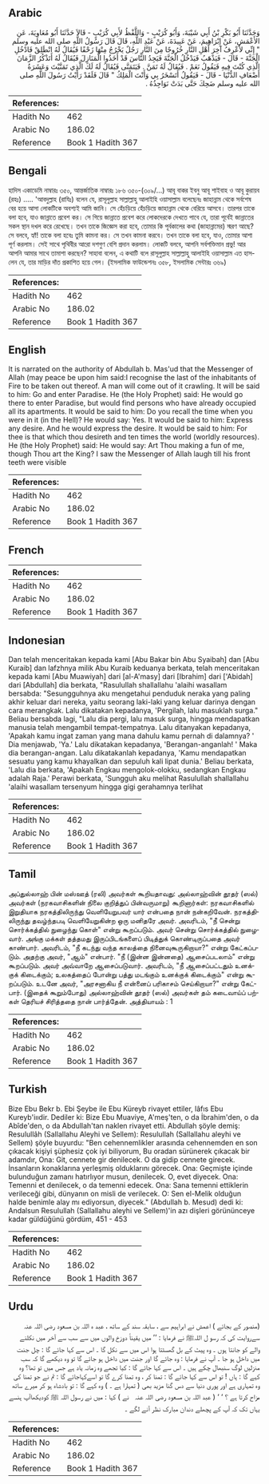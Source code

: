 ## Arabic


<div dir="rtl" lang="ar" style={{fontSize:'larger',backgroundColor:'#f8f9fa',padding:20}}>
وَحَدَّثَنَا أَبُو بَكْرِ بْنُ أَبِي شَيْبَةَ، وَأَبُو كُرَيْبٍ - وَاللَّفْظُ لأَبِي كُرَيْبٍ - قَالاَ حَدَّثَنَا أَبُو مُعَاوِيَةَ، عَنِ الأَعْمَشِ، عَنْ إِبْرَاهِيمَ، عَنْ عَبِيدَةَ، عَنْ عَبْدِ اللَّهِ، قَالَ قَالَ رَسُولُ اللَّهِ صلى الله عليه وسلم ‏ "‏ إِنِّي لأَعْرِفُ آخِرَ أَهْلِ النَّارِ خُرُوجًا مِنَ النَّارِ رَجُلٌ يَخْرُجُ مِنْهَا زَحْفًا فَيُقَالُ لَهُ انْطَلِقْ فَادْخُلِ الْجَنَّةَ - قَالَ - فَيَذْهَبُ فَيَدْخُلُ الْجَنَّةَ فَيَجِدُ النَّاسَ قَدْ أَخَذُوا الْمَنَازِلَ فَيُقَالُ لَهُ أَتَذْكُرُ الزَّمَانَ الَّذِي كُنْتَ فِيهِ فَيَقُولُ نَعَمْ ‏.‏ فَيُقَالُ لَهُ تَمَنَّ ‏.‏ فَيَتَمَنَّى فَيُقَالُ لَهُ لَكَ الَّذِي تَمَنَّيْتَ وَعَشَرَةُ أَضْعَافِ الدُّنْيَا - قَالَ - فَيَقُولُ أَتَسْخَرُ بِي وَأَنْتَ الْمَلِكُ ‏"‏ قَالَ فَلَقَدْ رَأَيْتُ رَسُولَ اللَّهِ صلى الله عليه وسلم ضَحِكَ حَتَّى بَدَتْ نَوَاجِذُهُ ‏.‏
</div>
<div style={{backgroundColor:'#f8f9fa',padding:20, marginBottom: 10}}><table> <thead> <tr> <th>References:</th> <th></th> </tr> </thead> <tbody><tr><td>Hadith No</td><td>462</td></tr><tr><td>Arabic No</td><td>186.02</td></tr><tr><td>Reference</td><td>Book 1 Hadith 367</td></tr></tbody></table></div>

## Bengali


<div dir="ltr" lang="bn" style={{fontSize:'larger',backgroundColor:'#f8f9fa',padding:20}}>
হাদিস একাডেমি নাম্বারঃ ৩৫০, আন্তর্জাতিক নাম্বারঃ ১৮৬ ৩৫০-(৩০৯/...) আবূ বাকর ইবনু আবূ শাইবাহ ও আবূ কুরায়ব (রহঃ) ..... 'আবদুল্লাহ (রাযিঃ) বলেন যে, রাসূলুল্লাহ সাল্লাল্লাহু আলাইহি ওয়াসাল্লাম বলেছেনঃ জাহান্নাম থেকে সর্বশেষ বের হয়ে আসা লোকটিকে অবশ্যই আমি জানি। সে হেঁচড়িয়ে হেঁচড়িয়ে জাহান্নাম থেকে বেরিয়ে আসবে। তারপর তাকে বলা হবে, যাও জান্নাতে প্রবেশ কর। সে গিয়ে জান্নাতে প্রবেশ করে লোকদেরকে দেখতে পাবে যে, তারা পূর্বেই জান্নাতের সকল স্থান দখল করে রেখেছে। তখন তাকে জিজ্ঞেস করা হবে, তোমার কি পূর্বকালের কথা (জাহান্নামের) স্মরণ আছে? সে বলবে, হ্যাঁ! তাকে বলা হবেঃ তুমি কামনা কর। সে তখন কামনা করবে। তখন তাকে বলা হবে, যাও, তোমার আশা পূর্ণ করলাম। সেই সাথে পৃথিবীর আরো দশগুণ বেশি প্রদান করলাম। লোকটি বলবে, আপনি সর্বশক্তিমান প্ৰভু! আর আপনি আমার সাথে তামাশা করছেন? সাহাবা বলেন, এ কথাটি বলে রাসূলুল্লাহ সাল্লাল্লাহু আলাইহি ওয়াসাল্লাম এত হাসলেন যে, তার মাড়ির দাঁত প্রকাশিত হয়ে গেল। (ইসলামিক ফাউন্ডেশনঃ ৩৫৮, ইসলামিক সেন্টারঃ ৩৬৯)
</div>
<div style={{backgroundColor:'#f8f9fa',padding:20, marginBottom: 10}}><table> <thead> <tr> <th>References:</th> <th></th> </tr> </thead> <tbody><tr><td>Hadith No</td><td>462</td></tr><tr><td>Arabic No</td><td>186.02</td></tr><tr><td>Reference</td><td>Book 1 Hadith 367</td></tr></tbody></table></div>

## English


<div dir="ltr" lang="en" style={{fontSize:'larger',backgroundColor:'#f8f9fa',padding:20}}>
It is narrated on the authority of Abdullah b. Mas'ud that the Messenger of Allah (may peace be upon him said:I recognise the last of the inhabitants of Fire to be taken out thereof. A man will come out of it crawling. It will be said to him: Go and enter Paradise. He (the Holy Prophet) said: He would go there to enter Paradise, but would find persons who have already occupied all its apartments. It would be said to him: Do you recall the time when you were in it (in the Hell)? He would say: Yes. It would be said to him: Express any desire. And he would express the desire. It would be said to him: For thee is that which thou desireth and ten times the world (worldly resources). He (the Holy Prophet) said: He would say: Art Thou making a fun of me, though Thou art the King? I saw the Messenger of Allah laugh till his front teeth were visible
</div>
<div style={{backgroundColor:'#f8f9fa',padding:20, marginBottom: 10}}><table> <thead> <tr> <th>References:</th> <th></th> </tr> </thead> <tbody><tr><td>Hadith No</td><td>462</td></tr><tr><td>Arabic No</td><td>186.02</td></tr><tr><td>Reference</td><td>Book 1 Hadith 367</td></tr></tbody></table></div>

## French


<div dir="ltr" lang="fr" style={{fontSize:'larger',backgroundColor:'#f8f9fa',padding:20}}>

</div>
<div style={{backgroundColor:'#f8f9fa',padding:20, marginBottom: 10}}><table> <thead> <tr> <th>References:</th> <th></th> </tr> </thead> <tbody><tr><td>Hadith No</td><td>462</td></tr><tr><td>Arabic No</td><td>186.02</td></tr><tr><td>Reference</td><td>Book 1 Hadith 367</td></tr></tbody></table></div>

## Indonesian


<div dir="ltr" lang="id" style={{fontSize:'larger',backgroundColor:'#f8f9fa',padding:20}}>
Dan telah menceritakan kepada kami [Abu Bakar bin Abu Syaibah] dan [Abu Kuraib] dan lafzhnya milik Abu Kuraib keduanya berkata, telah menceritakan kepada kami [Abu Muawiyah] dari [al-A'masy] dari [Ibrahim] dari ['Abidah] dari [Abdullah] dia berkata, "Rasulullah shallallahu 'alaihi wasallam bersabda: "Sesungguhnya aku mengetahui penduduk neraka yang paling akhir keluar dari nereka, yaitu seorang laki-laki yang keluar darinya dengan cara merangkak. Lalu dikatakan kepadanya, 'Pergilah, lalu masuklah surga." Beliau bersabda lagi, "Lalu dia pergi, lalu masuk surga, hingga mendapatkan manusia telah mengambil tempat-tempatnya. Lalu ditanyakan kepadanya, 'Apakah kamu ingat zaman yang mana dahulu kamu pernah di dalamnya? ' Dia menjawab, 'Ya.' Lalu dikatakan kepadanya, 'Berangan-anganlah! ' Maka dia berangan-angan. Lalu dikatakanlah kepadanya, 'Kamu mendapatkan sesuatu yang kamu khayalkan dan sepuluh kali lipat dunia.' Beliau berkata, 'Lalu dia berkata, 'Apakah Engkau mengolok-olokku, sedangkan Engkau adalah Raja.' Perawi berkata, 'Sungguh aku melihat Rasulullah shallallahu 'alaihi wasallam tersenyum hingga gigi gerahamnya terlihat
</div>
<div style={{backgroundColor:'#f8f9fa',padding:20, marginBottom: 10}}><table> <thead> <tr> <th>References:</th> <th></th> </tr> </thead> <tbody><tr><td>Hadith No</td><td>462</td></tr><tr><td>Arabic No</td><td>186.02</td></tr><tr><td>Reference</td><td>Book 1 Hadith 367</td></tr></tbody></table></div>

## Tamil


<div dir="ltr" lang="ta" style={{fontSize:'larger',backgroundColor:'#f8f9fa',padding:20}}>
அப்துல்லாஹ் பின் மஸ்ஊத் (ரலி) அவர்கள் கூறியதாவது: அல்லாஹ்வின் தூதர் (ஸல்) அவர்கள் (நரகவாசிகளின் நிலை குறித்துப் பின்வருமாறு) கூறினார்கள்: நரகவாசிகளில் இறுதியாக நரகத்திலிருந்து வெளியேறுபவர் யார் என்பதை நான் நன்கறிவேன். நரகத்திலிருந்து தவழ்ந்தபடி வெளியேறுகின்ற ஒரு மனிதரே அவர். அவரிடம், "நீ சென்று சொர்க்கத்தில் நுழைந்து கொள்" என்று கூறப்படும். அவர் சென்று சொர்க்கத்தில் நுழைவார். அங்கு மக்கள் தத்தமது இருப்பிடங்களைப் பிடித்துக் கொண்டிருப்பதை அவர் காண்பார். அவரிடம், "நீ கடந்து வந்த காலத்தை நினைவுகூருகிறாயா?" என்று கேட்கப்படும். அதற்கு அவர், "ஆம்" என்பார். "நீ (இன்ன இன்னதை) ஆசைப்படலாம்" என்று கூறப்படும். அவர் அவ்வாறே ஆசைப்படுவார். அவரிடம், "நீ ஆசைப்பட்டதும் உனக்குக் கிடைக்கும்; உலகத்தைப் போன்று பத்து மடங்கும் உனக்குக் கிடைக்கும்" என்று கூறப்படும். உடனே அவர், "அரசனாகிய நீ என்னைப் பரிகாசம் செய்கிறாயா?" என்று கேட்பார். (இதைக் கூறும்போது) அல்லாஹ்வின் தூதர் (ஸல்) அவர்கள் தம் கடைவாய்ப் பற்கள் தெரியச் சிரித்ததை நான் பார்த்தேன். அத்தியாயம் : 1
</div>
<div style={{backgroundColor:'#f8f9fa',padding:20, marginBottom: 10}}><table> <thead> <tr> <th>References:</th> <th></th> </tr> </thead> <tbody><tr><td>Hadith No</td><td>462</td></tr><tr><td>Arabic No</td><td>186.02</td></tr><tr><td>Reference</td><td>Book 1 Hadith 367</td></tr></tbody></table></div>

## Turkish


<div dir="ltr" lang="tr" style={{fontSize:'larger',backgroundColor:'#f8f9fa',padding:20}}>
Bize Ebu Bekr b. Ebi Şeybe ile Ebu Küreyb rivayet ettiler, lâfıs Ebu Kureyb'iııdir. Dediler ki: Bize Ebu Muaviye, A'meş'ten, o da İbrahim'den, o da Abîde'den, o da Abdullah'tan naklen rivayet etti. Abdullah şöyle demiş: Resulullâh (Sallallahu Aleyhi ve Sellem): Resulullah (Sallallahu aleyhi ve Sellem) şöyle buyurdu: "Ben cehennemlikler arasında cehennemden en son çıkacak kişiyi şüphesiz çok iyi biliyorum, Bu oradan sürünerek çıkacak bir adamdır, Ona: Git, cennete gir denilecek. O da gidip cennete girecek. İnsanların konaklarına yerleşmiş olduklarını görecek. Ona: Geçmişte içinde bulunduğun zamanı hatırlıyor musun, denilecek. O, evet diyecek. Ona: Temenni et denilecek, o da temenni edecek. Ona: Sana temenni ettiklerin verileceği gibi, dünyanın on misli de verilecek. O: Sen el-Melik olduğun halde benimle alay mı ediyorsun, diyecek." (Abdullah b. Mesud) dedi ki: Andalsun Resulullah (Sallallahu aleyhi ve Sellem)'in azı dişleri görününceye kadar güldüğünü gördüm, 451 - 453
</div>
<div style={{backgroundColor:'#f8f9fa',padding:20, marginBottom: 10}}><table> <thead> <tr> <th>References:</th> <th></th> </tr> </thead> <tbody><tr><td>Hadith No</td><td>462</td></tr><tr><td>Arabic No</td><td>186.02</td></tr><tr><td>Reference</td><td>Book 1 Hadith 367</td></tr></tbody></table></div>

## Urdu


<div dir="rtl" lang="ur" style={{fontSize:'larger',backgroundColor:'#f8f9fa',padding:20}}>
(منصور کے بجائے ) اعمش نے ابراہیم سے ، سابقہ سند کے ساتھ ، عبد ہ اللہ بن مسعود ‌رضی ‌اللہ ‌عنہ ‌ ‌ سےروایت کی کہ رسو ل اللہﷺ نے فرمایا : ’’ میں یقیناً دوزخ والوں میں سے سب سے آخر میں نکلنے والے کو جانتا ہوں ۔ وہ پیٹ کے بل گھسٹتا ہوا اس میں سے نکل گا ۔ اس سے کہا جائے گا : چل جنت میں داخل ہو جا ۔ آپ نے فرمایا : وہ جائے گا اور جنت میں داخل ہو جائے گا تو وہ دیکھے گا کہ سب منزلیں لوگ سنبھال چکے ہیں ۔ اس سے کہا جائے گا : کیا تجھے وہ زمانہ یاد ہے جس میں تو تھا؟ وہ کہے گا : ہاں ! تو اس سے کہا جائے گا : تمنا کر ، وہ تمنا کرے گا تو اسےکہاجائے گا : تم نے جو تمنا کی وہ تمہاری ہے اور پوری دنیا سے دس گنا مزید بھی ( تمہارا ہے ۔ ) وہ کہے گا : تو بادشاہ ہو کر میرے ساتھ مزاح کرتا ہے ؟ ‘ ‘ ( عبد اللہ بن مسعود ‌رضی ‌اللہ ‌عنہ ‌ ‌ نے ) کہا : میں نے رسول اللہ ﷺ کودیکھاآپ ہنسے یہاں تک کہ آپ کے پچھلے دندان مبارک نظر آنے لگے ۔
</div>
<div style={{backgroundColor:'#f8f9fa',padding:20, marginBottom: 10}}><table> <thead> <tr> <th>References:</th> <th></th> </tr> </thead> <tbody><tr><td>Hadith No</td><td>462</td></tr><tr><td>Arabic No</td><td>186.02</td></tr><tr><td>Reference</td><td>Book 1 Hadith 367</td></tr></tbody></table></div>